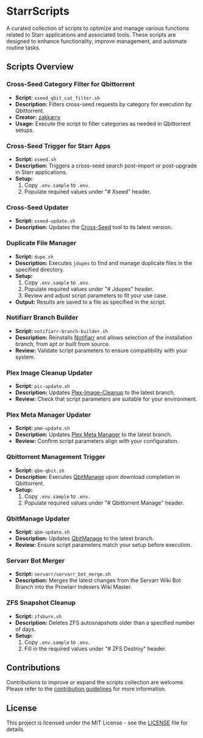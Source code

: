 # StarrScripts

A curated collection of scripts to optimize and manage various functions related to Starr applications and associated tools. These scripts are designed to enhance functionality, improve management, and automate routine tasks.

## Scripts Overview

### Cross-Seed Category Filter for Qbittorrent

- **Script:** `xseed_qbit_cat_filter.sh`
- **Description:** Filters cross-seed requests by category for execution by Qbittorrent.
- **Creator:** [zakkarry](https://github.com/zakkarry)
- **Usage:** Execute the script to filter categories as needed in Qbittorrent setups.

### Cross-Seed Trigger for Starr Apps

- **Script:** `xseed.sh`
- **Description:** Triggers a cross-seed search post-import or post-upgrade in Starr applications.
- **Setup:**
  1. Copy `.env.sample` to `.env`.
  2. Populate required values under "# Xseed" header.

### Cross-Seed Updater

- **Script:** `xseed-update.sh`
- **Description:** Updates the [Cross-Seed](https://github.com/cross-seed/cross-seed) tool to its latest version.

### Duplicate File Manager

- **Script:** `dupe.sh`
- **Description:** Executes `jdupes` to find and manage duplicate files in the specified directory.
- **Setup:**
  1. Copy `.env.sample` to `.env`.
  2. Populate required values under "# Jdupes" header.
  3. Review and adjust script parameters to fit your use case.
- **Output:** Results are saved to a file as specified in the script.

### Notifiarr Branch Builder

- **Script:** `notifiarr-branch-builder.sh`
- **Description:** Reinstalls [Notifiarr](https://github.com/Notifiarr/notifiarr) and allows selection of the installation branch, from apt or built from source.
- **Review:** Validate script parameters to ensure compatibility with your system.

### Plex Image Cleanup Updater

- **Script:** `pic-update.sh`
- **Description:** Updates [Plex-Image-Cleanup](https://github.com/meisnate12/Plex-Image-Cleanup) to the latest branch.
- **Review:** Check that script parameters are suitable for your environment.

### Plex Meta Manager Updater

- **Script:** `pmm-update.sh`
- **Description:** Updates [Plex Meta Manager](https://github.com/meisnate12/Plex-Meta-Manager) to the latest branch.
- **Review:** Confirm script parameters align with your configuration.

### Qbittorrent Management Trigger

- **Script:** `qbm-qbit.sh`
- **Description:** Executes [QbitManage](https://github.com/StuffAnThings/qbit_manage) upon download completion in Qbittorrent.
- **Setup:**
  1. Copy `.env.sample` to `.env`.
  2. Populate required values under "# Qbittorrent Manage" header.

### QbitManage Updater

- **Script:** `qbm-update.sh`
- **Description:** Updates [QbitManage](https://github.com/StuffAnThings/qbit_manage) to the latest branch.
- **Review:** Ensure script parameters match your setup before execution.

### Servarr Bot Merger

- **Script:** `servarr/servarr_bot_merge.sh`
- **Description:** Merges the latest changes from the Servarr Wiki Bot Branch into the Prowlarr Indexers Wiki Master.

### ZFS Snapshot Cleanup

- **Script:** `zfsburn.sh`
- **Description:** Deletes ZFS autosnapshots older than a specified number of days.
- **Setup:**
  1. Copy `.env.sample` to `.env`.
  2. Fill in the required values under "# ZFS Destroy" header.

## Contributions

Contributions to improve or expand the scripts collection are welcome. Please refer to the [contribution guidelines](https://github.com/bakerboy448/StarrScripts/blob/main/CONTRIBUTING.md) for more information.

## License

This project is licensed under the MIT License - see the [LICENSE](https://github.com/bakerboy448/StarrScripts/blob/main/LICENSE) file for details.
